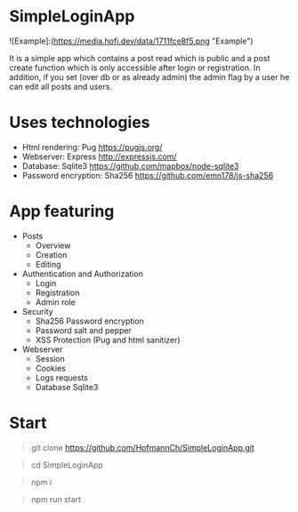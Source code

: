 # SimpleLoginApp
![Example]:(https://media.hofi.dev/data/1711fce8f5.png "Example")

It is a simple app which contains a post read which is public and a post create function which is only accessible after login or registration. In addition, if you set (over db or as already admin) the admin flag by a user he can edit all posts and users.

# Uses technologies
* Html rendering: Pug https://pugjs.org/
* Webserver: Express http://expressjs.com/
* Database: Sqlite3 https://github.com/mapbox/node-sqlite3
* Password encryption: Sha256 https://github.com/emn178/js-sha256

# App featuring
* Posts
  * Overview
  * Creation
  * Editing
* Authentication and Authorization
  * Login
  * Registration
  * Admin role
* Security
  * Sha256 Password encryption
  * Password salt and pepper
  * XSS Protection (Pug and html sanitizer)
* Webserver
  * Session
  * Cookies
  * Logs requests
  * Database Sqlite3

# Start
> git clone https://github.com/HofmannCh/SimpleLoginApp.git

> cd SimpleLoginApp

> npm i

> npm run start